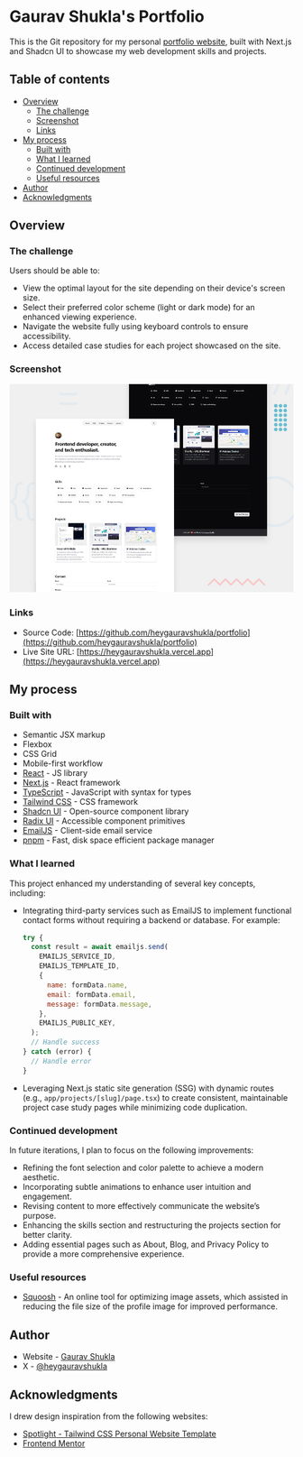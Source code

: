 # Gaurav Shukla's Portfolio

This is the Git repository for my personal [portfolio website](https://heygauravshukla.vercel.app), built with Next.js and Shadcn UI to showcase my web development skills and projects.

## Table of contents

- [Overview](#overview)
  - [The challenge](#the-challenge)
  - [Screenshot](#screenshot)
  - [Links](#links)
- [My process](#my-process)
  - [Built with](#built-with)
  - [What I learned](#what-i-learned)
  - [Continued development](#continued-development)
  - [Useful resources](#useful-resources)
- [Author](#author)
- [Acknowledgments](#acknowledgments)

## Overview

### The challenge

Users should be able to:

- View the optimal layout for the site depending on their device's screen size.
- Select their preferred color scheme (light or dark mode) for an enhanced viewing experience.
- Navigate the website fully using keyboard controls to ensure accessibility.
- Access detailed case studies for each project showcased on the site.

### Screenshot

![](./public/projects/portfolio/desktop-preview.jpg)

### Links

- Source Code: [https://github.com/heygauravshukla/portfolio](https://github.com/heygauravshukla/portfolio)
- Live Site URL: [https://heygauravshukla.vercel.app](https://heygauravshukla.vercel.app)

## My process

### Built with

- Semantic JSX markup
- Flexbox
- CSS Grid
- Mobile-first workflow
- [React](https://reactjs.org/) - JS library
- [Next.js](https://nextjs.org/) - React framework
- [TypeScript](https://www.typescriptlang.org/) - JavaScript with syntax for types
- [Tailwind CSS](https://tailwindcss.com/) - CSS framework
- [Shadcn UI](https://ui.shadcn.com/) - Open-source component library
- [Radix UI](https://www.radix-ui.com/) - Accessible component primitives
- [EmailJS](https://www.emailjs.com/) - Client-side email service
- [pnpm](https://pnpm.io/) - Fast, disk space efficient package manager

### What I learned

This project enhanced my understanding of several key concepts, including:

- Integrating third-party services such as EmailJS to implement functional contact forms without requiring a backend or database. For example:
  ```jsx
  try {
    const result = await emailjs.send(
      EMAILJS_SERVICE_ID,
      EMAILJS_TEMPLATE_ID,
      {
        name: formData.name,
        email: formData.email,
        message: formData.message,
      },
      EMAILJS_PUBLIC_KEY,
    );
    // Handle success
  } catch (error) {
    // Handle error
  }
  ```
- Leveraging Next.js static site generation (SSG) with dynamic routes (e.g., `app/projects/[slug]/page.tsx`) to create consistent, maintainable project case study pages while minimizing code duplication.

### Continued development

In future iterations, I plan to focus on the following improvements:

- Refining the font selection and color palette to achieve a modern aesthetic.
- Incorporating subtle animations to enhance user intuition and engagement.
- Revising content to more effectively communicate the website’s purpose.
- Enhancing the skills section and restructuring the projects section for better clarity.
- Adding essential pages such as About, Blog, and Privacy Policy to provide a more comprehensive experience.

### Useful resources

- [Squoosh](https://squoosh.app/) - An online tool for optimizing image assets, which assisted in reducing the file size of the profile image for improved performance.

## Author

- Website - [Gaurav Shukla](https://heygauravshukla.vercel.app)
- X - [@heygauravshukla](https://www.x.com/heygauravshukla)

## Acknowledgments

I drew design inspiration from the following websites:

- [Spotlight - Tailwind CSS Personal Website Template](https://tailwindcss.com/plus/templates/spotlight)
- [Frontend Mentor](https://www.frontendmentor.io)
